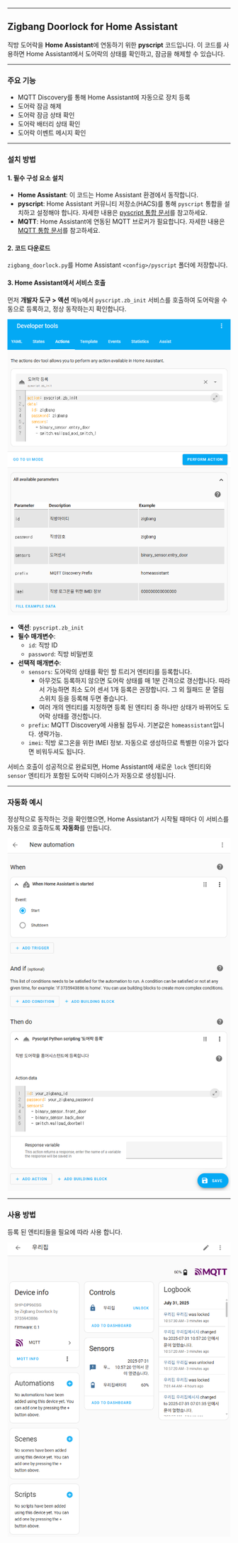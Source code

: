 -----

## Zigbang Doorlock for Home Assistant

직방 도어락을 **Home Assistant**에 연동하기 위한 **pyscript** 코드입니다. 이 코드를 사용하면 Home Assistant에서 도어락의 상태를 확인하고, 잠금을 해제할 수 있습니다.

-----

### 주요 기능

  - MQTT Discovery를 통해 Home Assistant에 자동으로 장치 등록
  - 도어락 잠금 해제
  - 도어락 잠금 상태 확인
  - 도어락 배터리 상태 확인
  - 도어락 이벤트 메시지 확인

-----

### 설치 방법

#### 1\. 필수 구성 요소 설치

  - **Home Assistant**: 이 코드는 Home Assistant 환경에서 동작합니다.
  - **pyscript**: Home Assistant 커뮤니티 저장소(HACS)를 통해 `pyscript` 통합을 설치하고 설정해야 합니다. 자세한 내용은 [pyscript 통합 문서](https://hacs-pyscript.readthedocs.io/en/latest/installation.html)를 참고하세요.
  - **MQTT**: Home Assistant에 연동된 MQTT 브로커가 필요합니다. 자세한 내용은 [MQTT 통합 문서](https://www.home-assistant.io/integrations/mqtt/)를 참고하세요.

#### 2\. 코드 다운로드

`zigbang_doorlock.py`를 Home Assistant `<config>/pyscript` 폴더에 저장합니다.

#### 3\. Home Assistant에서 서비스 호출

먼저 **개발자 도구 \> 액션** 메뉴에서 `pyscript.zb_init` 서비스를 호출하여 도어락을 수동으로 등록하고, 정상 동작하는지 확인합니다.

![개발자 도구](img.devtools.png)

  - **액션**: `pyscript.zb_init`
  - **필수 매개변수**:
      - `id`: 직방 ID
      - `password`: 직방 비밀번호
  - **선택적 매개변수**:
      - `sensors`: 도어락의 상태를 확인 할 트리거 엔티티를 등록합니다.
          - 아무것도 등록하지 않으면 도어락 상태를 매 1분 간격으로 갱신합니다. 따라서 가능하면 최소 도어 센서 1개 등록은 권장합니다. 그 외 월패드 문 열림 스위치 등을 등록해 두면 좋습니다.
          - 여러 개의 엔티티를 지정하면 등록 된 엔티티 중 하나만 상태가 바뀌어도 도어락 상태를 갱신합니다.
      - `prefix`: MQTT Discovery에 사용될 접두사. 기본값은 `homeassistant`입니다. 생략가능.
      - `imei`: 직방 로그온을 위한 IMEI 정보. 자동으로 생성하므로 특별한 이유가 없다면 비워두셔도 됩니다.

서비스 호출이 성공적으로 완료되면, Home Assistant에 새로운 `lock` 엔티티와 `sensor` 엔티티가 포함된 도어락 디바이스가 자동으로 생성됩니다.

-----

### 자동화 예시

정상적으로 동작하는 것을 확인했으면, Home Assistant가 시작될 때마다 이 서비스를 자동으로 호출하도록 **자동화**를 만듭니다.

![자동화 예시](img.automation.png)

-----

### 사용 방법

등록 된 엔티티들을 필요에 따라 사용 합니다.

![사용 방법](img.device.png)
